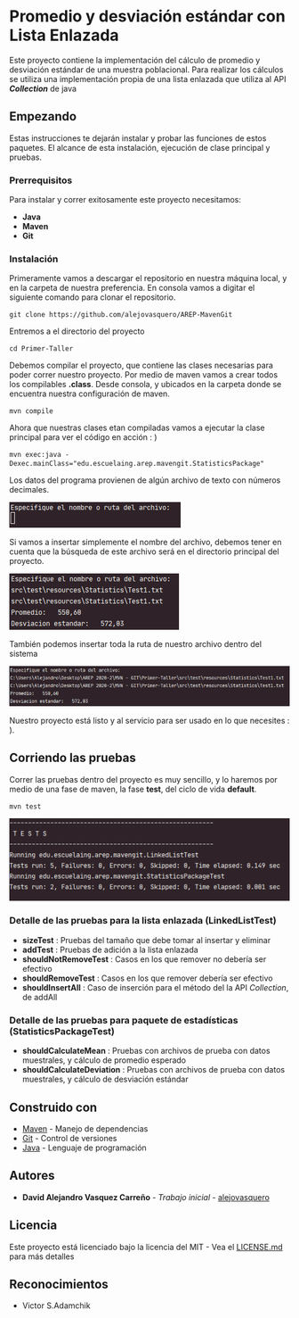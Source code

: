 # Promedio y desviación estándar con Lista Enlazada

Este proyecto contiene la implementación del cálculo de promedio y desviación estándar de una muestra poblacional.
Para realizar los cálculos se utiliza una implementación propia de una lista enlazada que utiliza al API _**Collection**_ de java

## Empezando

Estas instrucciones te dejarán instalar y probar las funciones de estos paquetes.
El alcance de esta instalación, ejecución de clase principal y pruebas.

 
### Prerrequisitos

Para instalar y correr exitosamente este proyecto necesitamos:
* **Java**
* **Maven**
* **Git**


### Instalación

Primeramente vamos a descargar el repositorio en nuestra máquina local, y en la carpeta de 
nuestra preferencia. En consola vamos a digitar el siguiente comando para clonar el repositorio.

```
git clone https://github.com/alejovasquero/AREP-MavenGit
```

Entremos a el directorio del proyecto

```
cd Primer-Taller
```

Debemos compilar el proyecto, que contiene las clases necesarias para poder correr nuestro
proyecto. Por medio de maven vamos a crear todos los compilables **.class**. Desde consola, y ubicados en la carpeta donde se encuentra
nuestra configuración de maven.

```
mvn compile
```

Ahora que nuestras clases etan compiladas vamos a ejecutar la clase principal para
ver el código en acción : )

```
mvn exec:java -Dexec.mainClass="edu.escuelaing.arep.mavengit.StatisticsPackage"
```
Los datos del programa provienen de algún archivo de texto 
con números decimales.

![Inserción del nombre o ruta del archivo](resources/archivo.PNG)

Si vamos a insertar simplemente el nombre del archivo, 
debemos tener en cuenta que la búsqueda de este archivo será
en el directorio principal del proyecto.

![](resources/test1.PNG)


También podemos insertar toda la ruta de nuestro archivo dentro del sistema

![](resources/test2.PNG)

Nuestro proyecto está listo y al servicio para ser usado en lo que necesites : ).


## Corriendo las pruebas

Correr las pruebas dentro del proyecto es muy sencillo, 
y lo haremos por medio de una fase de maven, la fase __test__, del ciclo de vida __default__. 

```
mvn test
```

![](resources/AllTest.PNG)

### Detalle de las pruebas para la lista enlazada (LinkedListTest)
* **sizeTest** : Pruebas del tamaño que debe tomar al insertar y eliminar
* **addTest** : Pruebas de adición a la lista enlazada
* **shouldNotRemoveTest** : Casos en los que remover no debería ser efectivo
* **shouldRemoveTest** : Casos en los que remover debería ser efectivo
* **shouldInsertAll** : Caso de inserción para el método del la API *Collection*, de addAll


### Detalle de las pruebas para paquete de estadísticas (StatisticsPackageTest)
* **shouldCalculateMean** : Pruebas con archivos de prueba con datos muestrales, y cálculo de promedio esperado
* **shouldCalculateDeviation** : Pruebas con archivos de prueba con datos muestrales, y cálculo de desviación estándar

## Construido con


* [Maven](https://maven.apache.org/) - Manejo de dependencias
* [Git](https://git-scm.com/) - Control de versiones
* [Java](https://www.java.com/es/) - Lenguaje de programación



## Autores

* **David Alejandro Vasquez Carreño** - *Trabajo inicial* - [alejovasquero](https://github.com/alejovasquero)

## Licencia

Este proyecto está licenciado bajo la licencia del MIT - Vea el [LICENSE.md](LICENSE.md) para más detalles

## Reconocimientos

* Victor S.Adamchik

